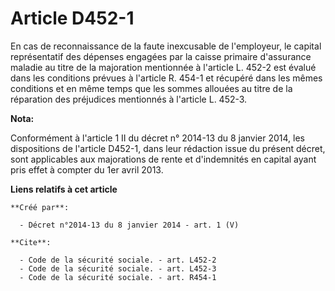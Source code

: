 # Article D452-1

En cas de reconnaissance de la faute inexcusable de l'employeur, le capital représentatif des dépenses engagées par la caisse
primaire d'assurance maladie au titre de la majoration mentionnée à l'article L. 452-2 est évalué dans les conditions prévues
à l'article R. 454-1 et récupéré dans les mêmes conditions et en même temps que les sommes allouées au titre de la réparation
des préjudices mentionnés à l'article L. 452-3.

**Nota:**

Conformément à l'article 1 II du décret n° 2014-13 du 8 janvier 2014, les dispositions de l'article D452-1, dans leur
rédaction issue du présent décret, sont applicables aux majorations de rente et d'indemnités en capital ayant pris effet à
compter du 1er avril 2013.

**Liens relatifs à cet article**

	**Créé par**:

	  - Décret n°2014-13 du 8 janvier 2014 - art. 1 (V)

	**Cite**:

	  - Code de la sécurité sociale. - art. L452-2
	  - Code de la sécurité sociale. - art. L452-3
	  - Code de la sécurité sociale. - art. R454-1
